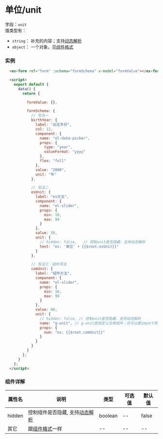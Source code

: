 # 单位/unit

字段：`unit`<br/>
值类型有：
- `string`： 补充的内容；支持[动态解析](./parse.md)
- `object`： 一个对象，见[组件格式](./com-format.md)

<style lang="scss">
.demo-block {
  /* .es-form .es-form-unit {
    font-family: "Helvetica Neue",Helvetica,"PingFang SC","Hiragino Sans GB","Microsoft YaHei","\5FAE\8F6F\96C5\9ED1",Arial,sans-serif;
  } */

  .el-slider {
    margin-left: 12px;
    margin-right: 12px;
  }
}
</style>

### 实例

<ClientOnly>
  <demo-block hash="#/unit">

  ```html
    <es-form ref="form" :schema="formSchema" v-model="formValue"></es-form>

    <script>
      export default {
        data() {
          return {

            formValue: {},

            formSchema: {
              // 写法一
              birthYear: {
                label: "出生年份",
                col: 12,
                component: {
                  name: "el-date-picker",
                  props: {
                    type: "year",
                    valueFormat: "yyyy"
                  },
                  flex: "full"
                },
                value: "2000",
                unit: "年"
              },

              // 写法二
              esUnit: {
                label: "es方法",
                component: {
                  name: "el-slider",
                  props: {
                    min: 10,
                    max: 99
                  }
                },
                value: 50,
                unit: {
                  // hidden: false,   // 控制unit是否隐藏，支持动态解析
                  text: "es: '单位' + {{$root.esUnit}}"
                }
              },

              // 写法三：组件写法
              comUnit: {
                label: "组件方法",
                component: {
                  name: "el-slider",
                  props: {
                    min: 10,
                    max: 99
                  }
                },
                value: 80,
                unit: {
                  // hidden: false, // 控制unit是否隐藏，支持动态解析
                  name: "g-unit", // g-unit是自定义全局组件；也可以是import导入的局部组件
                  props: {
                    num: "es: {{$root.comUnit}}"
                  }
                }
              }
            }
          };
        }
      };
    </script>
  ```
  </demo-block>
</ClientOnly>

### 组件详解

| 属性名 | 说明 | 类型 | 可选值| 默认值
| -- | -- | -- | -- | -- 
| hidden | 控制组件是否隐藏, 支持[动态解析](./parse.md) | boolean | -- | false
| 其它 | 跟[组件格式](./com-format.md)一样 | -- | -- | --
